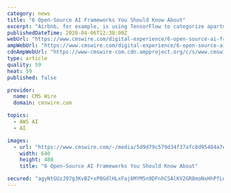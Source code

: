 ```yaml
---
category: news
title: "6 Open-Source AI Frameworks You Should Know About"
excerpt: "Airbnb, for example, is using TensorFlow to categorize apartment listing photos to ensure they accurately represent a particular space. Amazon recently open sourced Amazon SageMaker Neo, a feature of its machine learning platform, as a service offering. The newly released Neo-AI project code will enable AI developers to train machine learning ..."
publishedDateTime: 2020-04-06T12:38:00Z
webUrl: "https://www.cmswire.com/digital-experience/6-open-source-ai-frameworks-you-should-know-about/"
ampWebUrl: "https://www.cmswire.com/digital-experience/6-open-source-ai-frameworks-you-should-know-about/amp/"
cdnAmpWebUrl: "https://www-cmswire-com.cdn.ampproject.org/c/s/www.cmswire.com/digital-experience/6-open-source-ai-frameworks-you-should-know-about/amp/"
type: article
quality: 59
heat: 59
published: false

provider:
  name: CMS Wire
  domain: cmswire.com

topics:
  - AWS AI
  - AI

images:
  - url: "https://www.cmswire.com/-/media/5d9d79c579d34f37afc8d95484a7ebf5.ashx?mw=1024"
    width: 640
    height: 480
    title: "6 Open-Source AI Frameworks You Should Know About"

secured: "agyNtGUzJ97g3KvBZ+xP0GdlHLxFaj6MYM5n9DFnhCSAlKV2GR8moNxHhPfLd2usZks7PSOfnlVIZ88iXxYuyrazMzjp2zj4PVhX0sqwrxk1pD5y2dFebvA/9EC67THBfWqx9nJlQeZ2Lic9cz71SpW51KvnMSNMygTUMN6Mm1gQEJO0ZOO0WLeAiIYj5GKfmTbA4mXotOFE2HzAvQq0Ige6hMZOWRE3LxWDuLBenj5tqN363g0/sVO0+j4vzTJNYaD7Y6bzAOFgMm8fxk+eCF3gjR0DdzoPUQZfvLNnMjBAMBcEW9cUZf9J+CkVf62V;a/LnF15yVCIWYZMJSlgS6w=="
---
```


